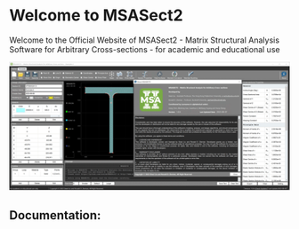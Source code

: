 # Welcome to MSASect2

Welcome to the Official Website of MSASect2 - Matrix Structural Analysis Software for Arbitrary Cross-sections - for academic and educational use

![Screen Shot Gif](\image\Main-Page.gif)

## Documentation:

